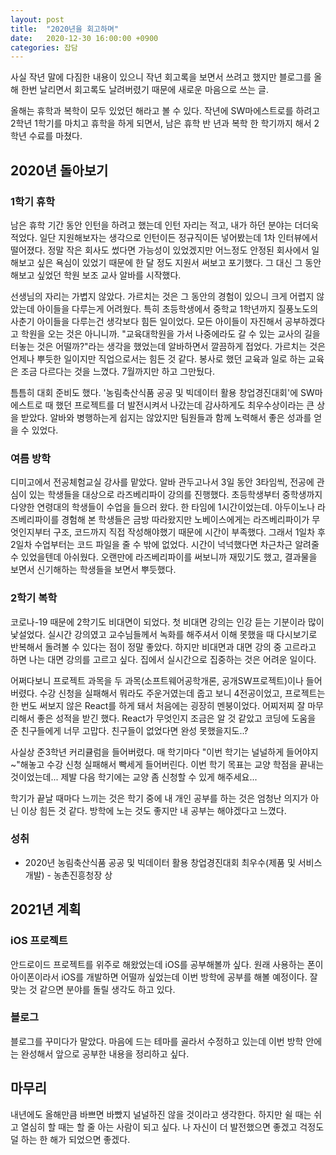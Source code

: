 ```yaml
---
layout: post
title:  "2020년을 회고하며"
date:   2020-12-30 16:00:00 +0900
categories: 잡담
---
```

사실 작년 말에 다짐한 내용이 있으니 작년 회고록을 보면서 쓰려고 했지만 블로그를 올해 한번 날리면서 회고록도 날려버렸기 때문에 새로운 마음으로 쓰는 글.

올해는 휴학과 복학이 모두 있었던 해라고 볼 수 있다. 작년에 SW마에스트로를 하려고 2학년 1학기를 마치고 휴학을 하게 되면서, 남은 휴학 반 년과 복학 한 학기까지 해서 2학년 수료를 마쳤다.

## 2020년 돌아보기

### 1학기 휴학

남은 휴학 기간 동안 인턴을 하려고 했는데 인턴 자리는 적고, 내가 하던 분야는 더더욱 적었다. 일단 지원해보자는 생각으로 인턴이든 정규직이든 넣어봤는데 1차 인터뷰에서 떨어졌다. 정말 작은 회사도 썼다면 가능성이 있었겠지만 어느정도 안정된 회사에서 일해보고 싶은 욕심이 있었기 때문에 한 달 정도 지원서 써보고 포기했다. 그 대신 그 동안 해보고 싶었던 학원 보조 교사 알바를 시작했다.

선생님의 자리는 가볍지 않았다. 가르치는 것은 그 동안의 경험이 있으니 크게 어렵지 않았는데 아이들을 다루는게 어려웠다. 특히 초등학생에서 중학교 1학년까지 질풍노도의 사춘기 아이들을 다루는건 생각보다 힘든 일이었다. 모든 아이들이 자진해서 공부하겠다고 학원을 오는 것은 아니니까. "교육대학원을 가서 나중에라도 갈 수 있는 교사의 길을 터놓는 것은 어떨까?"라는 생각을 했었는데 알바하면서 깔끔하게 접었다. 가르치는 것은 언제나 뿌듯한 일이지만 직업으로서는 힘든 것 같다. 봉사로 했던 교육과 일로 하는 교육은 조금 다르다는 것을 느꼈다. 7월까지만 하고 그만뒀다.

틈틈히 대회 준비도 했다. '농림축산식품 공공 및 빅데이터 활용 창업경진대회'에 SW마에스트로 때 했던 프로젝트를 더 발전시켜서 나갔는데 감사하게도 최우수상이라는 큰 상을 받았다. 알바와 병행하는게 쉽지는 않았지만 팀원들과 함께 노력해서 좋은 성과를 얻을 수 있었다.

### 여름 방학

디미고에서 전공체험교실 강사를 맡았다. 알바 관두고나서 3일 동안 3타임씩, 전공에 관심이 있는 학생들을 대상으로 라즈베리파이 강의를 진행했다. 초등학생부터 중학생까지 다양한 연령대의 학생들이 수업을 들으러 왔다. 한 타임에 1시간이었는데. 아두이노나 라즈베리파이를 경험해 본 학생들은 금방 따라왔지만 노베이스에게는 라즈베리파이가 무엇인지부터 구조, 코드까지 직접 작성해야했기 때문에 시간이 부족했다. 그래서 1일차 후 2일차 수업부터는 코드 파일을 줄 수 밖에 없었다. 시간이 넉넉했다면 차근차근 알려줄 수 있었을텐데 아쉬웠다. 오랜만에 라즈베리파이를 써보니까 재밌기도 했고, 결과물을 보면서 신기해하는 학생들을 보면서 뿌듯했다.

### 2학기 복학

코로나-19 때문에 2학기도 비대면이 되었다. 첫 비대면 강의는 인강 듣는 기분이라 많이 낯설었다. 실시간 강의였고 교수님들께서 녹화를 해주셔서 이해 못했을 때 다시보기로 반복해서 돌려볼 수 있다는 점이 정말 좋았다. 하지만 비대면과 대면 강의 중 고르라고 하면 나는 대면 강의를 고르고 싶다. 집에서 실시간으로 집중하는 것은 어려운 일이다.

어쩌다보니 프로젝트 과목을 두 과목(소프트웨어공학개론, 공개SW프로젝트)이나 들어버렸다. 수강 신청을 실패해서 뭐라도 주운거였는데 줍고 보니 4전공이었고, 프로젝트는 한 번도 써보지 않은 React를 하게 돼서 처음에는 굉장히 멘붕이었다. 어찌저찌 잘 마무리해서 좋은 성적을 받긴 했다. React가 무엇인지 조금은 알 것 같았고 코딩에 도움을 준 친구들에게 너무 고맙다. 친구들이 없었다면 완성 못했을지도..?

사실상 준3학년 커리큘럼을 들어버렸다. 매 학기마다 "이번 학기는 널널하게 들어야지~"해놓고 수강 신청 실패해서 빡세게 들어버린다. 이번 학기 목표는 교양 학점을 끝내는 것이었는데... 제발 다음 학기에는 교양 좀 신청할 수 있게 해주세요...

학기가 끝날 때마다 느끼는 것은 학기 중에 내 개인 공부를 하는 것은 엄청난 의지가 아닌 이상 힘든 것 같다. 방학에 노는 것도 좋지만 내 공부는 해야겠다고 느꼈다.

### 성취

- 2020년 농림축산식품 공공 및 빅데이터 활용 창업경진대회 최우수(제품 및 서비스 개발) - 농촌진흥청장 상

## 2021년 계획

### iOS 프로젝트

안드로이드 프로젝트를 위주로 해왔었는데 iOS를 공부해볼까 싶다. 원래 사용하는 폰이 아이폰이라서 iOS를 개발하면 어떨까 싶었는데 이번 방학에 공부를 해볼 예정이다. 잘 맞는 것 같으면 분야를 돌릴 생각도 하고 있다.

### 블로그

블로그를 꾸미다가 말았다. 마음에 드는 테마를 골라서 수정하고 있는데 이번 방학 안에는 완성해서 앞으로 공부한 내용을 정리하고 싶다.

## 마무리

내년에도 올해만큼 바쁘면 바빴지 널널하진 않을 것이라고 생각한다. 하지만 쉴 때는 쉬고 열심히 할 때는 할 줄 아는 사람이 되고 싶다. 나 자신이 더 발전했으면 좋겠고 걱정도 덜 하는 한 해가 되었으면 좋겠다.